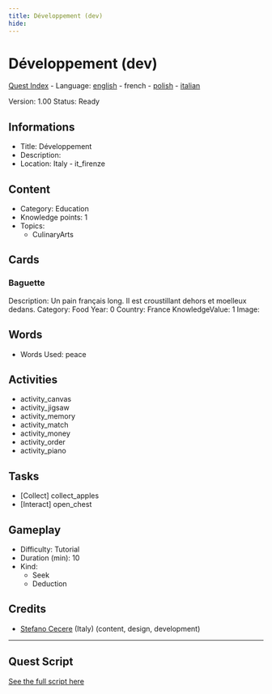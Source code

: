 ```yaml
---
title: Développement (dev)
hide:
---
```


# Développement (dev)
[Quest Index](./index.fr.md) - Language: [english](./dev.md) - french - [polish](./dev.pl.md) - [italian](./dev.it.md)

Version: 1.00
Status: Ready

## Informations

- Title: Développement
- Description: 
- Location: Italy - it_firenze
## Content
- Category: Education
- Knowledge points: 1
- Topics:
  - CulinaryArts

## Cards
### Baguette
Description: Un pain français long. Il est croustillant dehors et moelleux dedans.
Category: Food
Year: 0
Country: France
KnowledgeValue: 1
Image: 

## Words
- Words Used: peace
## Activities
- activity_canvas
- activity_jigsaw
- activity_memory
- activity_match
- activity_money
- activity_order
- activity_piano

## Tasks
- [Collect] collect_apples
- [Interact] open_chest
## Gameplay
- Difficulty: Tutorial
- Duration (min): 10
- Kind:
  - Seek
  - Deduction
## Credits
- [Stefano Cecere](https://stefanocecere.com) (Italy) (content, design, development)

---

## Quest Script

[See the full script here](./dev-script.fr.md)
